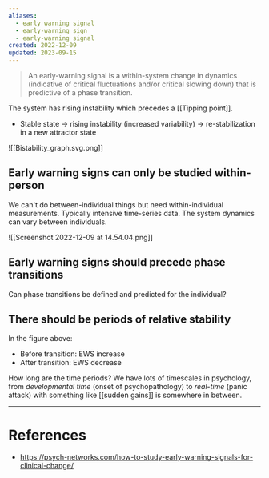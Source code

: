 ```yaml
---
aliases:
  - early warning signal
  - early-warning sign
  - early-warning signal
created: 2022-12-09
updated: 2023-09-15
---
```

> An early-warning signal is a within-system change in dynamics (indicative of critical fluctuations and/or critical slowing down) that is predictive of a phase transition.

The system has rising instability which precedes a [[Tipping point]].
- Stable state -> rising instability (increased variability) -> re-stabilization in a new attractor state

![[Bistability_graph.svg.png]]

## Early warning signs can only be studied within-person

We can't do between-individual things but need within-individual measurements. Typically intensive time-series data. The system dynamics can vary between individuals.

![[Screenshot 2022-12-09 at 14.54.04.png]]

## Early warning signs should precede phase transitions

Can phase transitions be defined and predicted for the individual?

## There should be periods of relative stability
In the figure above:
- Before transition: EWS increase
- After transition: EWS decrease

How long are the time periods? We have lots of timescales in psychology, from *developmental time* (onset of psychopathology) to *real-time* (panic attack) with something like [[sudden gains]] is somewhere in between.

---
# References
* https://psych-networks.com/how-to-study-early-warning-signals-for-clinical-change/